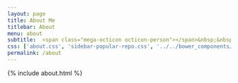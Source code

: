 ```yaml
---
layout: page
title: About Me
titlebar: About
menu: about
subtitle:  <span class="mega-octicon octicon-person"></span>&nbsp;&nbsp; 沉默王二，一枚有颜值却靠才华苟且的程序员        
css: ['about.css', 'sidebar-popular-repo.css', '../../bower_components/flag-icon-css/css/flag-icon.min.css']
permalink: /about
---
```


{% include about.html %}


